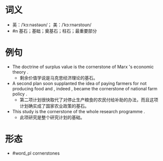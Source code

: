 # 词义
- 英：/ˈkɔːnəstəʊn/； 美：/ˈkɔːrnərstoʊn/
- #n 基石；基础；奠基石；柱石；最重要部分
# 例句
- The doctrine of surplus value is the cornerstone of Marx 's economic theory .
	- 剩余价值学说是马克思经济理论的基石。
- A second plan soon supplanted the idea of paying farmers for not producing food and , indeed , became the cornerstone of national farm policy .
	- 第二项计划很快取代了对停止生产粮食的农民付给补助的办法，而且这项计划确实成了国家农业政策的基石。
- This study is the cornerstone of the whole research programme .
	- 此项研究是整个研究计划的基础。
# 形态
- #word_pl cornerstones
